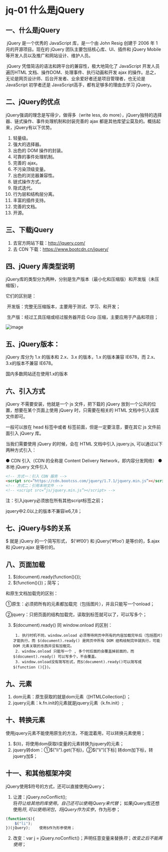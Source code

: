 # jq-01 什么是jQuery
## 一、什么是jQuery
​	jQuery 是一个优秀的 JavaScript 库，是一个由 John Resig 创建于 2006 年 1 月的开源项目。现在的 jQuery 团队主要包括核心库、UI、插件和 jQuery Mobile 等开发人员以及推广和网站设计、维护人员。

​    jQuery 凭借简洁的语法和跨平台的兼容性，极大地简化了 JavaScript 开发人员遍历HTML 文档、操作DOM、处理事件、执行动画和开发 ajax 的操作。总之，无论是网页设计师、后台开发者、业余爱好者还是项目管理者，也无论是 JavaScript 初学者还是 JavaScript高手，都有足够多的理由去学习 jQuery。



## 二、jQuery的优点

jQuery强调的理念是写得少，做得多（write less, do more），jQuery独特的选择器、链式操作、事件处理机制和封装完善的 ajax 都是其他库望尘莫及的。概括起来，jQuery有以下优势。



1. 轻量级。
2. 强大的选择器。
3. 出色的 DOM 操作的封装。
4. 可靠的事件处理机制。
5. 完善的 ajax。
6. 不污染顶级变量。
7. 出色的浏览器兼容性。
8. 链式操作方式。
9. 隐式迭代。
10. 行为层和结构层分离。
11. 丰富的插件支持。
12. 完善的文档。
13. 开源。



## 三、下载jQuery

1. 去官方网站下载：http://jquery.com/
2. 去 CDN 下载：https://www.bootcdn.cn/jquery/



## 四、jQuery 库类型说明

jQuery库的类型分为两种，分别是生产版本（最小化和压缩版）和开发版（未压缩版），



它们的区别是：

​	开发版：完整无压缩版本，主要用于测试、学习、和开发；

​	生产版：经过工具压缩或经过服务器开启 Gzip 压缩，主要应用于产品和项目；

![image](https://www.qfxlw.com/images/jq-01_什么是jQuery-01.png)


## 五、jQuery版本：
jQuery 库分为 1.x 的版本和 2.x、3.x 的版本，1.x 的版本兼容 IE678，而 2.x、3.x的版本不兼容 IE678。

国内多数网站还在使用1.x的版本

## 六、引入方式
jQuery 不需要安装，他就是一个 js 文件，把下载的 jQuery 放到一个公共的位置，想要在某个页面上使用 jQuery 时，只需要在相关的 HTML 文档中引入该库文件即可。

一般可以放在 head 标签中或者 </body> 标签前面，但是一定要注意，要在其它 js 文件前面引入 jQuery 库。

当我们需要使用 jQuery 的时候，会在 HTML 文档中引入 jquery.js, 可以通过以下两种方式引入：



● CDN 引入（CDN 的全称是 Content Delivery Network，即内容分发网络）
● 本地 jQuery 文件引入
```html
<!-- 方式一：引入 CDN 服务 -->
<script src=”https://cdn.bootcss.com/jquery/1.7.1/jquery.min.js”></script>
<!-- 方式二：引用本地文件 -->
<!-- <script src=”js/jquery.min.js”></script> -->
```
注：引入jquery必须放在所有其他script标签之前；

jquery中2.0以上的版本不兼容ie6,7,8；



## 七、jQuery与$的关系

$ 就是 jQuery 的一个简写形式，
$(‘#f00’) 和 jQuery(‘#foo’) 是等价的，$.ajax 和 jQuery.ajax 是等价的。



## 八、页面加载

1. $(document).ready(function(){});
2. $(function(){})；简写；

和原生文档加载完的区别：

①原生：必须把所有的元素都加载完（包括图片），并且只能写一个onload；

②jquery：只把页面的结构加载完，读取到标签就可以了，可以写多个；

3. $(document).ready() 同 window.onload 的区别：

        1. 执行时机不同，window.onload 必须等待网页中所有的内容加载完毕后（包括图片）才能执行，而 $(document).ready() 是网页中所有 DOM 结构绘制完毕就执行，可能 DOM 元素关联的东西并没有加载完。
        2. window.onload 只能写一个 , 多个时后面的会覆盖掉前面的，而 $(document).ready() 可以写多个，不会覆盖。
        3. window.onload没有简写形式，而$(document).ready()可以简写成$(function (){})。



## 九、元素

1. dom元素：原生获取的就是dom元素（[HTMLCollection]）；
2. jquery元素：k.fn.init的元素就是jquery元素（k.fn.init）;



## 十、转换元素

使用jquery元素不能使用原生的方法，不能混着用，可以转换元素使用；

1. $(li)，将使用dom获取li变量的元素转换为jquery的元素；
2. jquery转dom：①$("li").get(下标)，②$("li")[下标]
转dom加下标，转jquery加$；



## 十一、和其他框架冲突
jQuery使用$符号的方式，还可以直接使用jQuery；
1. 让渡：jQuery.noConflict();   
    将$符让给其他的库使用，自己还可以使用jQuery来代替$；
    如果jQuery库还想使用$符,可以使用闭包，将jQuery作为实参，$作为形参；

```js
(function($){
    $("li");
})(jQuery);    使用$作为形参使用；
```
2. 改变：var j = jQuery.noConflict()；声明任意变量来替换$符；改变之后不能再使用$；
